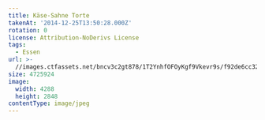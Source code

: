 ```yaml
---
title: Käse-Sahne Torte
takenAt: '2014-12-25T13:50:28.000Z'
rotation: 0
license: Attribution-NoDerivs License
tags:
  - Essen
url: >-
  //images.ctfassets.net/bncv3c2gt878/1T2YnhfOFOyKgf9Vkevr9s/f92de6cc326cdd4762b4f8de5688e0b6/kse-sahne-torte_15485274523_o
size: 4725924
image:
  width: 4288
  height: 2848
contentType: image/jpeg
---
```


